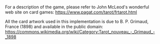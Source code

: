 
For a description of the game, please refer to John McLeod's
wonderful web site on card games: https://www.pagat.com/tarot/frtarot.html

All the card artwork used in this implementation is due to B. P. Grimaud,
France (1898) and available in the public domain:
https://commons.wikimedia.org/wiki/Category:Tarot_nouveau_-_Grimaud_-_1898

